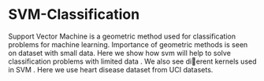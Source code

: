 # SVM-Classification

Support Vector Machine is a geometric method used for classification problems for machine learning. Importance of geometric methods is seen on dataset with small data. Here we show how svm will help to solve classification problems with limited data . We also see dierent kernels used in SVM . Here we use heart disease dataset from UCI datasets.
